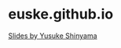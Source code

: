 # euske.github.io

<a href="https://euske.github.io/slides/index.html">Slides by Yusuke Shinyama</a>
